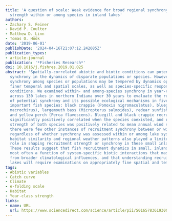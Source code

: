 ```yaml
---
title: 'A question of scale: Weak evidence for broad regional synchrony in fish year-class
  strength within or among species in inland lakes'
authors:
- Zachary S. Feiner
- David P. Coulter
- Matthew D. Linn
- Tomas O. Höök
date: '2019-06-01'
publishDate: '2024-04-16T21:07:12.242085Z'
publication_types:
- article-journal
publication: '*Fisheries Research*'
doi: 10.1016/j.fishres.2019.01.025
abstract: 'Spatially-correlated abiotic and biotic conditions can potentially induce
  synchrony in the dynamics of disparate populations or species. However, such potential
  synchrony among species or populations may be tempered by dynamics operating at
  finer temporal and spatial scales, as well as species-specific responses to environmental
  conditions. We examined within- and among-species synchrony in year-class strength
  across 130 lakes in northern Indiana over 30 years to evaluate the relative scale
  of potential synchrony and its possible ecological mechanisms in five recreationally
  important fish species: black crappie (Pomoxis nigromaculatus), bluegill (Lepomis
  macrochirus), largemouth bass (Micropterus salmoides), redear sunfish (L. microlophus),
  and yellow perch (Perca flavescens). Bluegill and black crappie recruitment was
  significantly positively correlated when the species coexisted, and relative year-class
  strength of both species was positively related to mean annual wind speed. However,
  there were few other instances of recruitment synchrony between or within species,
  regardless of whether synchrony was assessed within or among lake systems. In addition,
  habitat similarity and regional weather patterns also played a limited and inconsistent
  role in shaping recruitment strength or synchrony in these small inland systems.
  These results suggest that fish recruitment dynamics in small, inland systems are
  most often a function of system-specific biotic interactions that mask limited input
  from broader climatological influences, and that understanding recruitment in small
  lakes will require examinations on appropriately fine spatial and temporal scales.'
tags:
- Abiotic variables
- Catch curve
- Climate
- e-folding scale
- Habitat
- Year-class strength
links:
- name: URL
  url: https://www.sciencedirect.com/science/article/pii/S0165783619300268
---
```

